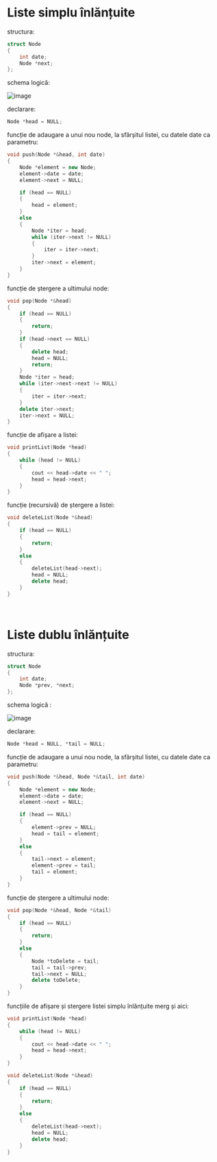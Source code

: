 # Liste simplu înlănțuite

structura:
```c++
struct Node
{
    int date;
    Node *next;
};
```
schema logică:

![image](https://user-images.githubusercontent.com/84264524/208507806-8ce6c51b-37cb-4e79-b0eb-0c628fb89b9e.png)

declarare:
```c++
Node *head = NULL;
```
funcție de adaugare a unui nou node, la sfârșitul listei, cu datele date ca parametru:
```c++
void push(Node *&head, int date)
{
    Node *element = new Node;
    element->date = date;
    element->next = NULL;

    if (head == NULL)
    {
        head = element;
    }
    else
    {
        Node *iter = head;
        while (iter->next != NULL)
        {
            iter = iter->next;
        }
        iter->next = element;
    }
}
```
funcție de ștergere a ultimului node:
```c++
void pop(Node *&head)
{
    if (head == NULL)
    {
        return;
    }
    if (head->next == NULL)
    {
        delete head;
        head = NULL;
        return;
    }
    Node *iter = head;
    while (iter->next->next != NULL)
    {
        iter = iter->next;
    }
    delete iter->next;
    iter->next = NULL;
}
```
funcție de afișare a listei:
```c++
void printList(Node *head)
{
    while (head != NULL)
    {
        cout << head->date << " ";
        head = head->next;
    }
}
```
funcție (recursivă) de ștergere a listei:
```c++
void deleteList(Node *&head)
{
    if (head == NULL)
    {
        return;
    }
    else
    {
        deleteList(head->next);
        head = NULL;
        delete head;
    }
}
```
<p>&nbsp;</p>

# Liste dublu înlănțuite
structura:
```c++
struct Node
{
    int date;
    Node *prev, *next;
};
```
schema logică :

![image](https://user-images.githubusercontent.com/84264524/208507632-50d114ec-d298-4516-8337-0b569544c5dc.png)

declarare:
```c++
Node *head = NULL, *tail = NULL;
```
funcție de adaugare a unui nou node, la sfârșitul listei, cu datele date ca parametru:
```c++
void push(Node *&head, Node *&tail, int date)
{
    Node *element = new Node;
    element->date = date;
    element->next = NULL;

    if (head == NULL)
    {
        element->prev = NULL;
        head = tail = element;
    }
    else
    {
        tail->next = element;
        element->prev = tail;
        tail = element;
    }
}
```
funcție de ștergere a ultimului node:
```c++
void pop(Node *&head, Node *&tail)
{
    if (head == NULL)
    {
        return;
    }
    else
    {
        Node *toDelete = tail;
        tail = tail->prev;
        tail->next = NULL;
        delete toDelete;
    }
}
```
funcțiile de afișare și stergere listei simplu înlănțuite merg și aici:
```c++
void printList(Node *head)
{
    while (head != NULL)
    {
        cout << head->date << " ";
        head = head->next;
    }
}
```
```c++
void deleteList(Node *&head)
{
    if (head == NULL)
    {
        return;
    }
    else
    {
        deleteList(head->next);
        head = NULL;
        delete head;
    }
}
```

